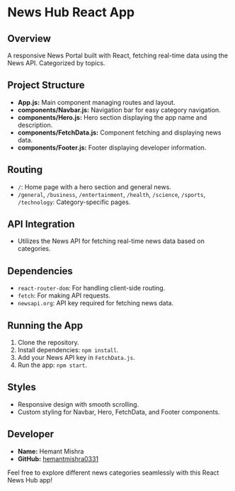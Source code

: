 # News Hub React App

## Overview
A responsive News Portal built with React, fetching real-time data using the News API. Categorized by topics.

## Project Structure
- **App.js:** Main component managing routes and layout.
- **components/Navbar.js:** Navigation bar for easy category navigation.
- **components/Hero.js:** Hero section displaying the app name and description.
- **components/FetchData.js:** Component fetching and displaying news data.
- **components/Footer.js:** Footer displaying developer information.

## Routing
- `/`: Home page with a hero section and general news.
- `/general`, `/business`, `/entertainment`, `/health`, `/science`, `/sports`, `/technology`: Category-specific pages.

## API Integration
- Utilizes the News API for fetching real-time news data based on categories.

## Dependencies
- `react-router-dom`: For handling client-side routing.
- `fetch`: For making API requests.
- `newsapi.org`: API key required for fetching news data.

## Running the App
1. Clone the repository.
2. Install dependencies: `npm install`.
3. Add your News API key in `FetchData.js`.
4. Run the app: `npm start`.

## Styles
- Responsive design with smooth scrolling.
- Custom styling for Navbar, Hero, FetchData, and Footer components.

## Developer
- **Name:** Hemant Mishra
- **GitHub:** [hemantmishra0331](https://github.com/hemantmishra0331)

Feel free to explore different news categories seamlessly with this React News Hub app!
